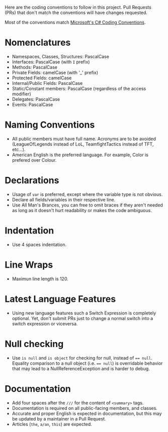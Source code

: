Here are the coding conventions to follow in this project. Pull Requests (PRs) that don't match the conventions will have changes requested.

Most of the conventions match [Microsoft's C# Coding Conventions](https://docs.microsoft.com/en-us/dotnet/csharp/programming-guide/inside-a-program/coding-conventions).

# Nomenclatures #

* Namespaces, Classes, Structures: PascalCase 
* Interfaces: PascalCase (with `I` prefix)
* Methods: PascalCase
* Private Fields: camelCase (with '_' prefix)
* Protected Fields: camelCase 
* Internal/Public Fields: PascalCase
* Static/Constant members: PascalCase (regardless of the access modifier)
* Delegates: PascalCase
* Events: PascalCase

# Naming Conventions #

* All public members must have full name. Acronyms are to be avoided (LeagueOfLegends instead of LoL, TeamfightTactics instead of TFT, etc...). 
* American English is the preferred language. For example, Color is prefered over Colour.

# Declarations #

* Usage of `var` is preferred, except where the variable type is not obvious.
* Declare all fields/variables in their respective line.
* Use All Man's Brances, you can free to omit braces if they aren't needed as long as it doesn't hurt readability or makes the code ambiguous.

# Indentation #

* Use 4 spaces indentation.

# Line Wraps #

* Maximun line length is 120.

# Latest Language Features #

* Using new language features such a Switch Expression is completely optional. 
Yet, don't submit PRs just to change a normal switch into a switch expression or viceversa.

# Null checking #

* Use `is null` and `is object` for checking for null, instead of `== null`.
Equality comparison to a null object (i.e. `== null`) is overridable behavior that may lead to a NullReferenceException and is harder to debug.

# Documentation #
* Add four spaces after the `///` for the content of `<summary>` tags.
* Documentation is required on all public-facing members, and classes.
* Accurate and proper English is expected in documentation, but this may be updated by a maintainer in a Pull Request.
* Articles (`the`, `a/an`, `this`) are expected.
